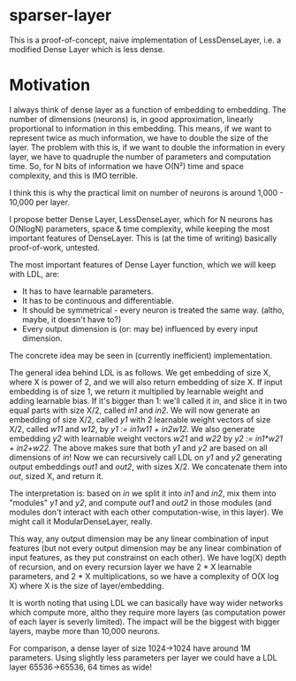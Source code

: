 # sparser-layer

This is a proof-of-concept, naive implementation of LessDenseLayer, i.e. a modified Dense Layer which is less dense.

# Motivation

I always think of dense layer as a function of embedding to embedding.
The number of dimensions (neurons) is, in good approximation, linearly proportional to information in this embedding.
This means, if we want to represent twice as much information, we have to double the size of the layer.
The problem with this is, if we want to double the information in every layer,
we have to quadruple the number of parameters and computation time.
So, for N bits of information we have O(N²) time and space complexity, and this is IMO terrible.

I think this is why the practical limit on number of neurons is around 1,000 - 10,000 per layer.

I propose better Dense Layer, LessDenseLayer, which for N neurons has O(NlogN) parameters, space & time complexity,
while keeping the most important features of DenseLayer. This is (at the time of writing) basically proof-of-work, untested.

The most important features of Dense Layer function, which we will keep with LDL, are:
* It has to have learnable parameters.
* It has to be continuous and differentiable.
* It should be symmetrical - every neuron is treated the same way.  (altho, maybe, it doesn't have to?)
* Every output dimension is (or: may be) influenced by every input dimension.

The concrete idea may be seen in (currently inefficient) implementation.

The general idea behind LDL is as follows. We get embedding of size X, where X is power of 2,
and we will also return embedding of size X.
If input embedding is of size 1, we return it multiplied by learnable weight and adding learnable bias.
If it's bigger than 1: we'll called it _in_, and slice it in two equal parts with size X/2, called _in1_ and _in2_. We will now generate an embedding of size X/2, called _y1_ with 2 learnable weight vectors of size X/2, called _w11_ and _w12_, by _y1 := in1*w11 + in2*w12_. We also generate embedding _y2_ with learnable weight vectors _w21_ and _w22_ by _y2 := in1*w21 + in2+w22_.
The above makes sure that both _y1_ and _y2_ are based on all dimensions of _in_!
Now we can recursively call LDL on _y1_ and _y2_ generating output embeddings _out1_ and _out2_, with sizes X/2. We concatenate them into _out_, sized X, and return it.

The interpretation is: based on _in_ we split it into _in1_ and _in2_, mix them into "modules" _y1_ and _y2_, and compute _out1_ and _out2_ in those modules (and modules don't interact with each other computation-wise, in this layer). We might call it ModularDenseLayer, really.

This way, any output dimension may be any linear combination of input features (but not every output dimension may be any linear combination of input features, as they put constrainst on each other). We have log(X) depth of recursion, and on every recursion layer we have 2 * X learnable parameters, and 2 * X multiplications, so we have a complexity of O(X log X) where X is the size of layer/embedding.

It is worth noting that using LDL we can basically have way wider networks which compute more, altho they require more layers (as computation power of each layer is severly limited). The impact will be the biggest with bigger layers, maybe more than 10,000 neurons.

For comparison, a dense layer of size 1024->1024 have around 1M parameters. Using slightly less parameters per layer we could have a LDL layer 65536->65536, 64 times as wide!
